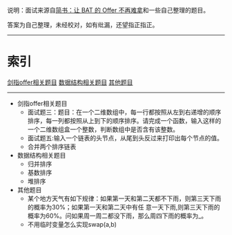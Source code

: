 说明：面试来源自[简书：让 BAT 的 Offer 不再难拿](http://www.jianshu.com/p/ee15c1cf9c16)和一些自己整理的题目。

答案为自己整理，未经校对，如有纰漏，还望指正指正。
- - -

# 索引
[剑指offer相关题目](https://github.com/callmeliujian/iOS_Interview/blob/master/剑指offer题目.md)
[数据结构相关题目](https://github.com/callmeliujian/iOS_Interview/blob/master/数据结构相关.md)
[其他题目](https://github.com/callmeliujian/iOS_Interview/blob/master/其他题目.md)

- - -

- 剑指offer相关题目
  - 面试题三：题目：在一个二维数组中，每一行都按照从左到右递增的顺序排序，每一列都按照从上到下的顺序排序。请完成一个函数，输入这样的一个二维数组盒一个整数，判断数组中是否含有该整数。
  - 面试题五:输入一个链表的头节点，从尾到头反过来打印出每个节点的值。
  - 合并两个排序链表
- 数据结构相关题目
	- 归并排序
	- 基数排序
	- 堆排序
- 其他题目
	-  某个地方天气有如下规律：如果第一天和第二天都不下雨，则第三天下雨的概率为30%；如果第一天和第二天中有任 意一天下雨,则第三天下雨的概率为60%。问如果周一周二都没下雨，那么周四下雨的概率为_。
	-  不用临时变量怎么实现swap(a,b)

